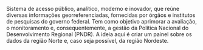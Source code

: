 Sistema de acesso público, analítico, moderno e inovador, que reúne diversas informações georreferenciadas, fornecidas por órgãos e institutos de pesquisas do governo federal. Tem como objetivo aprimorar a avaliação, o monitoramento e, consequentemente, a gestão da Política Nacional do Desenvolvimento Regional (PNDR).
A ideia aqui é criar um painel sobre os dados da região Norte e, caso seja possível, da região Nordeste. 
